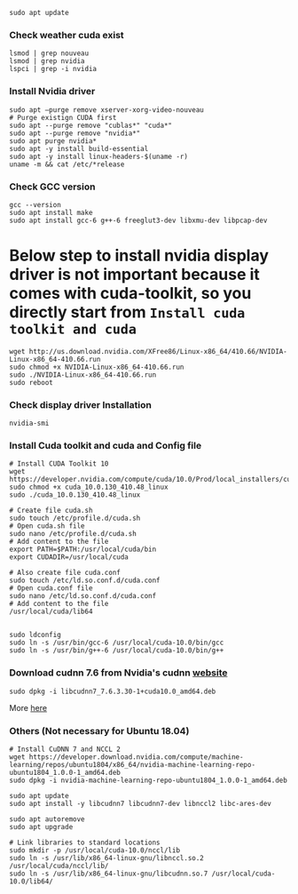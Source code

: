 ```
sudo apt update 
```
### Check weather cuda exist
```
lsmod | grep nouveau 
lsmod | grep nvidia 
lspci | grep -i nvidia  
```
### Install Nvidia driver
```
sudo apt –purge remove xserver-xorg-video-nouveau 
# Purge existign CUDA first
sudo apt --purge remove "cublas*" "cuda*"
sudo apt --purge remove "nvidia*"
sudo apt purge nvidia*  
sudo apt -y install build-essential 
sudo apt -y install linux-headers-$(uname -r) 
uname -m && cat /etc/*release 
```
### Check GCC version
```
gcc --version  
sudo apt install make 
sudo apt install gcc-6 g++-6 freeglut3-dev libxmu-dev libpcap-dev 
```
# Below step to install nvidia display driver is not important because it comes with cuda-toolkit, so you directly start from `Install cuda toolkit and cuda`
```
wget http://us.download.nvidia.com/XFree86/Linux-x86_64/410.66/NVIDIA-Linux-x86_64-410.66.run 
sudo chmod +x NVIDIA-Linux-x86_64-410.66.run  
sudo ./NVIDIA-Linux-x86_64-410.66.run 
sudo reboot 
```
### Check display driver Installation
```
nvidia-smi
```
### Install Cuda toolkit and cuda and Config file
```
# Install CUDA Toolkit 10
wget https://developer.nvidia.com/compute/cuda/10.0/Prod/local_installers/cuda_10.0.130_410.48_linux  
sudo chmod +x cuda_10.0.130_410.48_linux  
sudo ./cuda_10.0.130_410.48_linux 

# Create file cuda.sh
sudo touch /etc/profile.d/cuda.sh
# Open cuda.sh file
sudo nano /etc/profile.d/cuda.sh
# Add content to the file
export PATH=$PATH:/usr/local/cuda/bin
export CUDADIR=/usr/local/cuda

# Also create file cuda.conf
sudo touch /etc/ld.so.conf.d/cuda.conf
# Open cuda.conf file
sudo nano /etc/ld.so.conf.d/cuda.conf
# Add content to the file
/usr/local/cuda/lib64


sudo ldconfig 
sudo ln -s /usr/bin/gcc-6 /usr/local/cuda-10.0/bin/gcc  
sudo ln -s /usr/bin/g++-6 /usr/local/cuda-10.0/bin/g++  
```
### Download cudnn 7.6 from Nvidia's cudnn [website](https://developer.nvidia.com/rdp/cudnn-download)
```
sudo dpkg -i libcudnn7_7.6.3.30-1+cuda10.0_amd64.deb 
```

More [here](https://askubuntu.com/questions/1028830/how-do-i-install-cuda-on-ubuntu-18-04)

### Others (Not necessary for Ubuntu 18.04)
```
# Install CuDNN 7 and NCCL 2
wget https://developer.download.nvidia.com/compute/machine-learning/repos/ubuntu1804/x86_64/nvidia-machine-learning-repo-ubuntu1804_1.0.0-1_amd64.deb
sudo dpkg -i nvidia-machine-learning-repo-ubuntu1804_1.0.0-1_amd64.deb

sudo apt update
sudo apt install -y libcudnn7 libcudnn7-dev libnccl2 libc-ares-dev

sudo apt autoremove
sudo apt upgrade

# Link libraries to standard locations
sudo mkdir -p /usr/local/cuda-10.0/nccl/lib
sudo ln -s /usr/lib/x86_64-linux-gnu/libnccl.so.2 /usr/local/cuda/nccl/lib/
sudo ln -s /usr/lib/x86_64-linux-gnu/libcudnn.so.7 /usr/local/cuda-10.0/lib64/
```
